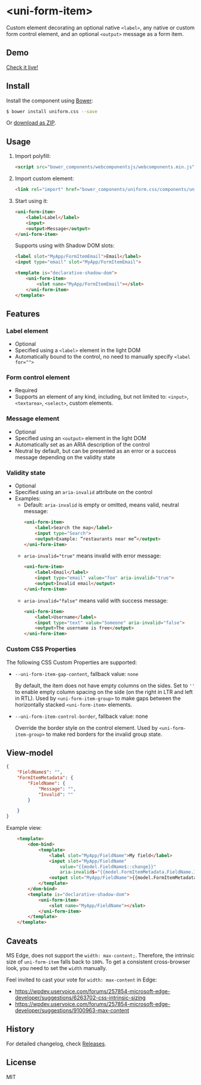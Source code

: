 # &lt;uni-form-item&gt;

Custom element decorating an optional native `<label>`, any native or custom
form control element, and an optional `<output>` message as a form item.

## Demo

[Check it live!](https://starcounter.github.io/uniform.css/components/uni-form-item)

## Install

Install the component using [Bower](http://bower.io/):

```sh
$ bower install uniform.css --save
```

Or [download as ZIP](https://github.com/Starcounter/uniform.css/archive/master.zip).

## Usage

1. Import polyfill:

    ```html
    <script src="bower_components/webcomponentsjs/webcomponents.min.js"></script>
    ```

2. Import custom element:

    ```html
    <link rel="import" href="bower_components/uniform.css/components/uni-form-item/uni-form-item.html">
    ```

3. Start using it:

    ```html
    <uni-form-item>
        <label>Label</label>
        <input>
        <output>Message</output>
    </uni-form-item>
    ```

    Supports using with Shadow DOM slots:

    ```html
    <label slot="MyApp/FormItemEmail">Email</label>
    <input type="email" slot="MyApp/FormItemEmail">

    <template is="declarative-shadow-dom">
        <uni-form-item>
            <slot name="MyApp/FormItemEmail"></slot>
        </uni-form-item>
    </template>
    ```

## Features

### Label element

- Optional
- Specified using a `<label>` element in the light DOM
- Automatically bound to the control, no need to manually specify
    `<label for="">`

### Form control element

- Required
- Supports an element of any kind, including, but not limited to: `<input>`,
    `<textarea>`, `<select>`, custom elements.

### Message element

- Optional
- Specified using an `<output>` element in the light DOM
- Automatically set as an ARIA description of the control
- Neutral by default, but can be presented as an error or a success message
    depending on the validity state

### Validity state

- Optional
- Specified using an `aria-invalid` attribute on the control
- Examples:
    - Default: `aria-invalid` is empty or omitted, means valid, neutral message:
        ```html
        <uni-form-item>
            <label>Search the map</label>
            <input type="Search">
            <output>Example: “restaurants near me”</output>
        </uni-form-item>
        ```
    - `aria-invalid="true"` means invalid with error message:
        ```html
        <uni-form-item>
            <label>Email</label>
            <input type="email" value="foo" aria-invalid="true">
            <output>Invalid email</output>
        </uni-form-item>
        ```
    - `aria-invalid="false"` means valid with success message:
        ```html
        <uni-form-item>
            <label>Username</label>
            <input type="text" value="Someone" aria-invalid="false">
            <output>The username is free</output>
        </uni-form-item>
        ```

### Custom CSS Properties

The following CSS Custom Properties are supported:

- `--uni-form-item-gap-content`, fallback value: `none`

    By default, the item does not have empty columns on the sides. Set to `''`
    to enable empty column spacing on the side (on the right in LTR
    and left in RTL). Used by `<uni-form-item-group>` to make gaps between
    the horizontally stacked `<uni-form-item>` elements.

- `--uni-form-item-control-border`, fallback value: none

    Override the border style on the control element. Used
    by `<uni-form-item-group>` to make red borders for the invalid group state.

## View-model

```json
{
    "FieldName$": "",
    "FormItemMetadata": {
        "FieldName": {
            "Message": "",
            "Invalid": ""
        }

    }
}
```

Example view:

```html
    <template>
        <dom-bind>
            <template>
                <label slot="MyApp/FieldName">My field</label>
                <input slot="MyApp/FieldName"
                    value="{{model.FieldName$::change}}"
                    aria-invalid$="{{model.FormItemMetadata.FieldName.Invalid}}">
                <output slot="MyApp/FieldName">{{model.FormItemMetadata.FieldName.Message}}</output>
            </template>
        </dom-bind>
        <template is="declarative-shadow-dom">
            <uni-form-item>
                <slot name="MyApp/FieldName"></slot>
            </uni-form-item>
        </template>
    </template>
```

## Caveats

MS Edge, does not support the `width: max-content;`. Therefore, the intrinsic size of `uni-form-item` falls back to `100%`. To get a consistent cross-browser look, you need to set the `width` manually.

Feel invited to cast your vote for `width: max-content` in Edge:
 - https://wpdev.uservoice.com/forums/257854-microsoft-edge-developer/suggestions/6263702-css-intrinsic-sizing
 - https://wpdev.uservoice.com/forums/257854-microsoft-edge-developer/suggestions/9100963-max-content

## History

For detailed changelog, check [Releases](https://github.com/Starcounter/Uniform.css/releases).

## License

MIT
